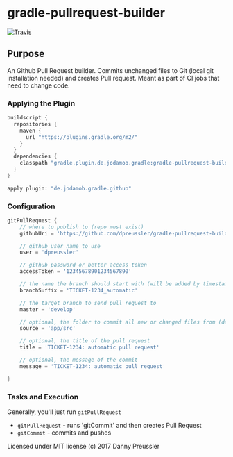 # gradle-pullrequest-builder

[![Travis](https://img.shields.io/travis/dpreussler/gradle-pullrequest-builder.svg?style=flat-square)](https://travis-ci.org/dpreussler/gradle-pullrequest-builder)

## Purpose

An Github Pull Request builder.
Commits unchanged files to Git (local git installation needed) and creates Pull request.
Meant as part of CI jobs that need to change code.

### Applying the Plugin

```groovy
buildscript {
  repositories {
    maven {
      url "https://plugins.gradle.org/m2/"
    }
  }
  dependencies {
    classpath "gradle.plugin.de.jodamob.gradle:gradle-pullrequest-builder:1.0.RC1"
  }
}

apply plugin: "de.jodamob.gradle.github"
```

### Configuration


```groovy
gitPullRequest {
    // where to publish to (repo must exist)
    githubUri = 'https://github.com/dpreussler/gradle-pullrequest-builder'

    // github user name to use
    user = 'dpreussler'

    // github password or better access token
    accessToken = '12345678901234567890'

    // the name the branch should start with (will be added by timestamp to avoid collisions)
    branchSuffix = 'TICKET-1234_automatic'

    // the target branch to send pull request to
    master = 'develop'

    // optional, the folder to commit all new or changed files from (default=src)
    source = 'app/src'

    // optional, the title of the pull request
    title = 'TICKET-1234: automatic pull request'

    // optional, the message of the commit
    message = 'TICKET-1234: automatic pull request'

}
```

### Tasks and Execution

Generally, you'll just run `gitPullRequest`

* `gitPullRequest` - runs 'gitCommit' and then creates Pull Request
* `gitCommit` - commits and pushes



Licensed under MIT license
(c) 2017 Danny Preussler
